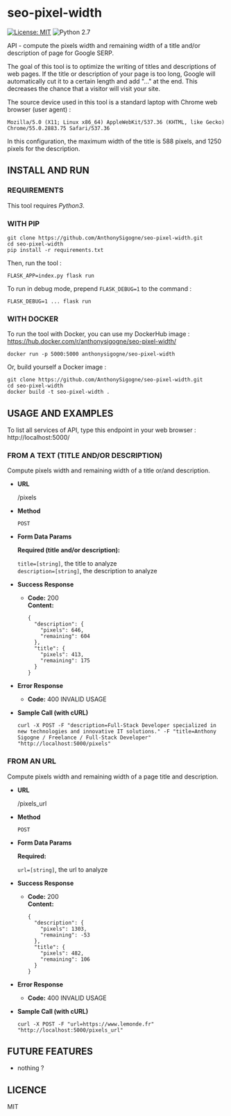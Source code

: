 # seo-pixel-width
[![License: MIT](https://img.shields.io/badge/License-MIT-yellow.svg)](https://opensource.org/licenses/MIT) ![Python 2.7](https://img.shields.io/badge/python-3.5-blue.svg)

API - compute the pixels width and remaining width of a title and/or description of page for Google SERP.

The goal of this tool is to optimize the writing of titles and descriptions of web pages. If the title or description of your page is too long, Google will automatically cut it to a certain length and add "..." at the end. This decreases the chance that a visitor will visit your site.

The source device used in this tool is a standard laptop with Chrome web browser (user agent) :
```
Mozilla/5.0 (X11; Linux x86_64) AppleWebKit/537.36 (KHTML, like Gecko) Chrome/55.0.2883.75 Safari/537.36
```

In this configuration, the maximum width of the title is 588 pixels, and 1250 pixels for the description.

## INSTALL AND RUN

### REQUIREMENTS
This tool requires *Python3*.

### WITH PIP
```
git clone https://github.com/AnthonySigogne/seo-pixel-width.git
cd seo-pixel-width
pip install -r requirements.txt
```

Then, run the tool :
```
FLASK_APP=index.py flask run
```

To run in debug mode, prepend `FLASK_DEBUG=1` to the command :
```
FLASK_DEBUG=1 ... flask run
```

### WITH DOCKER
To run the tool with Docker, you can use my DockerHub image :
https://hub.docker.com/r/anthonysigogne/seo-pixel-width/
```
docker run -p 5000:5000 anthonysigogne/seo-pixel-width
```

Or, build yourself a Docker image :
```
git clone https://github.com/AnthonySigogne/seo-pixel-width.git
cd seo-pixel-width
docker build -t seo-pixel-width .
```

## USAGE AND EXAMPLES
To list all services of API, type this endpoint in your web browser : http://localhost:5000/

### FROM A TEXT (TITLE AND/OR DESCRIPTION)
Compute pixels width and remaining width of a title or/and description.

* **URL**

  /pixels

* **Method**

  `POST`

* **Form Data Params**

  **Required (title and/or description):**

  `title=[string]`, the title to analyze  
  `description=[string]`, the description to analyze  

* **Success Response**

  * **Code:** 200 <br />
    **Content:**
    ```
    {
      "description": {
        "pixels": 646,
        "remaining": 604
      },
      "title": {
        "pixels": 413,
        "remaining": 175
      }
    }
    ```

* **Error Response**

  * **Code:** 400 INVALID USAGE <br />


* **Sample Call (with cURL)**

  ```
  curl -X POST -F "description=Full-Stack Developer specialized in new technologies and innovative IT solutions." -F "title=Anthony Sigogne / Freelance / Full-Stack Developer" "http://localhost:5000/pixels"
  ```

### FROM AN URL
Compute pixels width and remaining width of a page title and description.

* **URL**

  /pixels_url

* **Method**

  `POST`

* **Form Data Params**

  **Required:**

  `url=[string]`, the url to analyze  

* **Success Response**

  * **Code:** 200 <br />
    **Content:**
    ```
    {
      "description": {
        "pixels": 1303,
        "remaining": -53
      },
      "title": {
        "pixels": 482,
        "remaining": 106
      }
    }
    ```

* **Error Response**

  * **Code:** 400 INVALID USAGE <br />


* **Sample Call (with cURL)**

  ```
  curl -X POST -F "url=https://www.lemonde.fr" "http://localhost:5000/pixels_url"
  ```

## FUTURE FEATURES
* nothing ?

## LICENCE
MIT
